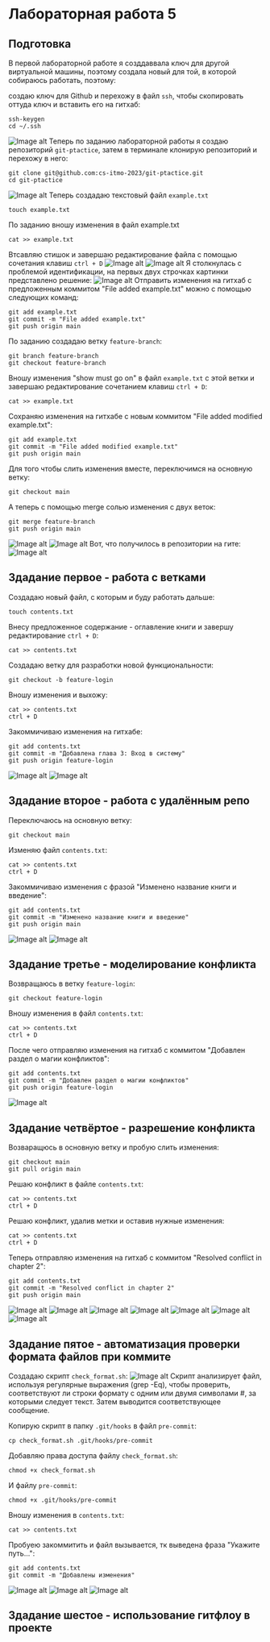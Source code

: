 # Лабораторная работа 5
## Подготовка
В первой лабораторной работе я созддаввала ключ для другой виртуальной машины, поэтому создала новый для той, в которой собираюсь работать, поэтому:

создаю ключ для Github и перехожу в файл `ssh`, чтобы скопировать оттуда ключ и вставить его на гитхаб:
```
ssh-keygen
cd ~/.ssh
```
![Image alt](лаб51.png)
Теперь по заданию лабораторной работы я создаю репозиторий `git-ptactice`, затем в терминале клонирую репозиторий и перехожу в него:
```
git clone git@github.com:cs-itmo-2023/git-ptactice.git
cd git-ptactice
```
![Image alt](лаб52.png)
Теперь создадаю текстовый файл `example.txt`
```
touch example.txt
```
По заданию вношу изменения в файл example.txt
```
cat >> example.txt
```
Втсавляю стишок и завершаю редактирование файла с помощью сочетания клавиш `ctrl + D`
![Image alt](лаб53.png)
![Image alt](лаб53.png)
Я столкнулась с проблемой идентификации, на первых двух строчках картинки представлено решение:
![Image alt](лаб55.png)
Отправить изменения на гитхаб с предложенным коммитом "File added example.txt" можно с помощью следующих команд:
```
git add example.txt
git commit -m "File added example.txt"
git push origin main
```
По заданию создадаю ветку `feature-branch`:
```
git branch feature-branch
git checkout feature-branch
```
Вношу изменения "show must go on" в файл `example.txt` с этой ветки и завершаю редактирование сочетанием клавиш `ctrl + D`:
```
cat >> example.txt
```
Сохраняю изменения на гитхабе с новым коммитом "File added modified example.txt":
```
git add example.txt
git commit -m "File added modified example.txt"
git push origin main
```
Для того чтобы слить изменения вместе, переключимся на основную ветку:
```
git checkout main
```
А теперь с помощью merge солью изменения с двух веток:
```
git merge feature-branch
git push origin main
```
![Image alt](лаб56.png)
![Image alt](лаб57.png)
Вот, что получилось в репозитории на гите:
![Image alt](лаб58.png)
## Здадание первое - работа с ветками
Создадаю новый файл, с которым и буду работать дальше:
```
touch contents.txt
```
Внесу предложенное содержание - оглавление книги и завершу редактирование `ctrl + D`:
```
cat >> contents.txt
```
Создадаю ветку для разработки новой функциональности:
```
git checkout -b feature-login
```
Вношу изменения и выхожу:
```
cat >> contents.txt
ctrl + D
```
Закоммичиваю изменения на гитхабе:
```
git add contents.txt
git commit -m "Добавлена глава 3: Вход в систему"
git push origin feature-login
```
![Image alt](лаб59.png)
![Image alt](лаб510.png)
## Здадание второе - работа с удалённым репо
Переключаюсь на основную ветку:
```
git checkout main
```
Изменяю файл `contents.txt`:
```
cat >> contents.txt
ctrl + D
```
Закоммичиваю изменения с фразой "Изменено название книги и введение":
```
git add contents.txt
git commit -m "Изменено название книги и введение"
git push origin main
```
![Image alt](лаб511.png)
![Image alt](лаб512.png)
## Здадание третье - моделирование конфликта
Возвращаюсь в ветку `feature-login`:
```
git checkout feature-login
```
Вношу изменения в файл `contents.txt`:
```
cat >> contents.txt
ctrl + D
```
После чего отправляю изменения на гитхаб с коммитом "Добавлен раздел о магии конфликтов":
```
git add contents.txt
git commit -m "Добавлен раздел о магии конфликтов"
git push origin feature-login
```
![Image alt](лаб513.png)
## Здадание четвёртое - разрешение конфликта
Возваращюсь в основную ветку и пробую слить изменения:
```
git checkout main
git pull origin main
```
Решаю конфликт в файле `contents.txt`:
```
cat >> contents.txt
ctrl + D
```
Решаю конфликт, удалив метки и оставив нужные изменения:
```
cat >> contents.txt
ctrl + D
```
Теперь отправляю изменения на гитхаб с коммитом "Resolved conflict in chapter 2":
```
git add contents.txt
git commit -m "Resolved conflict in chapter 2"
git push origin main
```
![Image alt](лаб514.png)
![Image alt](лаб515.png)
![Image alt](лаб516.png)
![Image alt](лаб517.png)
![Image alt](лаб518.png)
![Image alt](лаб519.png)
![Image alt](лаб520.png)
## Здадание пятое - автоматизация проверки формата файлов при коммите
Создадаю скрипт `check_format.sh`:
![Image alt](лаб524.png)
Скрипт анализирует файл, используя регулярные выражения (grep -Eq), чтобы 
проверить, соответствуют ли строки формату с одним или двумя символами #, за 
которыми следует текст. Затем выводится соответствующее сообщение.

Копирую скрипт в папку `.git/hooks` в файл `pre-commit`:
```
cp check_format.sh .git/hooks/pre-commit
```
Добавляю права доступа файлу `check_format.sh`:
```
chmod +x check_format.sh
```
И файлу `pre-commit`:
```
chmod +x .git/hooks/pre-commit
```
Вношу изменения в `contents.txt`:
```
cat >> contents.txt
```
Пробуею закоммитить и файл вызывается, тк выведена фраза "Укажите путь...":
```
git add contents.txt
git commit -m "Добавлены изменения"
```
![Image alt](лаб521.png)
![Image alt](лаб522.png)
![Image alt](лаб523.png)
## Здадание шестое - использование гитфлоу в проекте 
